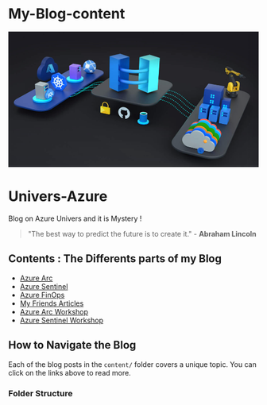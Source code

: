 # My-Blog-content
![](https://github.com/Sdeloison/Univers-Azure/blob/main/assets/2023/12/arc.png?w=987)
# Univers-Azure


Blog on Azure Univers and it is Mystery !

> "The best way to predict the future is to create it." - **Abraham Lincoln**

## Contents : The Differents parts of my Blog


- [Azure Arc](My-Blog-content/tree/main/Azure-Arc)
- [Azure Sentinel](Azure-Sentinel/)
- [Azure FinOps](Azure-Sentinel/)  
- [My Friends Articles](My-Friends-Articles/)
- [Azure Arc Workshop](Azure_Arc_Wks/)
- [Azure Sentinel Workshop](content/blog_post_3.md#introduction)

## How to Navigate the Blog

Each of the blog posts in the `content/` folder covers a unique topic. You can click on the links above to read more.

### Folder Structure

